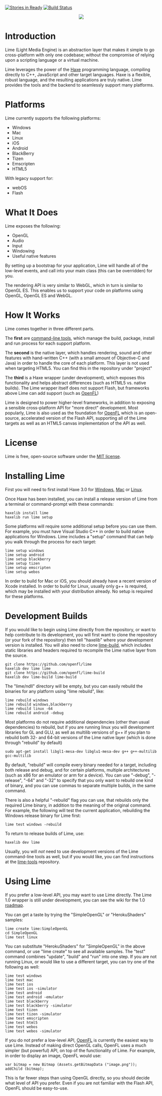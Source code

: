 [![Stories in Ready](https://badge.waffle.io/openfl/lime.png?label=ready)](https://waffle.io/openfl/lime) [![Build Status](https://travis-ci.org/openfl/lime.png?branch=master)](https://travis-ci.org/openfl/lime)

<p align="center"><img src="lime.png"/></p>
 
Introduction
============

Lime (Light Media Engine) is an abstraction layer that makes it simple to go cross-platform with only one codebase; without the compromise of relying upon a scripting language or a virtual machine.

Lime leverages the power of the [Haxe](http://haxe.org/) programming language, compiling directly to C++, JavaScript and other target languages. Haxe is a flexible, robust language, and the resulting applications are truly native. Lime provides the tools and the backend to seamlessly support many platforms.

Platforms
=========

Lime currently supports the following platforms:

 * Windows
 * Mac
 * Linux
 * iOS
 * Android
 * BlackBerry
 * Tizen
 * Emscripten
 * HTML5

With legacy support for:

 * webOS
 * Flash

What It Does
============

Lime exposes the following:

 * OpenGL
 * Audio
 * Input
 * Windowing
 * Useful native features
 
By setting up a bootstrap for your application, Lime will handle all of the low-level events, and call into your main class (this can be overridden) for you.

The rendering API is very similar to WebGL, which in turn is similar to OpenGL ES. This enables us to support your code on platforms using OpenGL, OpenGL ES and WebGL. 

How It Works
============

Lime comes together in three different parts.

The **first** are [command-line tools](https://github.com/openfl/lime-tools), which manage the build, package, install and run process for each support platform.

The **second** is the native layer, which handles rendering, sound and other features with hand-written C++ (with a small amount of Objective-C and Java) in order to handle the core of each platform. This layer is not used when targeting HTML5. You can find this in the repository under "project"

The **third** is a Haxe wrapper (under development), which exposes this functionality and helps abstract differences (such as HTML5 vs. native builds). The Lime wrapper itself does not support Flash, but frameworks above Lime can add support (such as [OpenFL](https://github.com/openfl/openfl))

Lime is designed to power higher-level frameworks, in addition to exposing a sensible cross-platform API for "more direct" development. Most popularly, Lime is also used as the foundation for [OpenFL](https://github.com/openfl/openfl) which is an open-source, accelerated version of the Flash API, supporting all of the Lime targets as well as an HTML5 canvas implementation of the API as well.

License
=======

Lime is free, open-source software under the [MIT license](LICENSE.md).

Installing Lime
===============

First you will need to first install Haxe 3.0 for [Windows](http://haxe.org/file/haxe-3.0.0-win.exe), [Mac](http://haxe.org/file/haxe-3.0.0-osx-installer.dmg) or [Linux](http://www.openfl.org/download_file/view/726/12426/).

Once Haxe has been installed, you can install a release version of Lime from a terminal or command-prompt with these commands:

    haxelib install lime
    haxelib run lime setup

Some platforms will require some additional setup before you can use them. For example, you must have Visual Studio C++ in order to build native applications for Windows. Lime includes a "setup" command that can help you walk through the process for each target:

    lime setup windows
    lime setup android
    lime setup blackberry
    lime setup tizen
    lime setup emscripten
    lime setup webos

In order to build for Mac or iOS, you should already have a recent version of Xcode installed. In order to build for Linux, usually only g++ is required, which may be installed with your distribution already. No setup is required for these platforms.

Development Builds
==================

If you would like to begin using Lime directly from the repository, or want to help contribute to its development, you will first want to clone the repository (or your fork of the repository) then tell "haxelib" where your development version is installed. You will also need to clone [lime-build](https://github.com/openfl/lime-build), which includes static libraries and headers required to recompile the Lime native layer from the source.

    git clone https://github.com/openfl/lime
    haxelib dev lime lime
    git clone https://github.com/openfl/lime-build
    haxelib dev lime-build lime-build

The "lime/ndll" directory will be empty, but you can easily rebuild the binaries for any platform using "lime rebuild", like:

    lime rebuild windows
    lime rebuild windows,blackberry
    lime rebuild linux -64
    lime rebuild android -debug

Most platforms do not require additional dependencies (other than usual dependencies) to rebuild, but if you are running linux you will development libraries for GL and GLU, as well as multilib versions of g++ if you plan to rebuild both 32- and 64-bit versions of the Lime native layer (which is done through "rebuild" by default)

    sudo apt-get install libgl1-mesa-dev libglu1-mesa-dev g++ g++-multilib gcc-multilib

By default, "rebuild" will compile every binary needed for a target, including both release and debug, and for certain platforms, multiple architectures (such as x86 for an emulator or arm for a device). You can use "-debug", "-release", "-64" and "-32" to specify that you only want to rebuild one kind of binary, and you can use commas to separate multiple builds, in the same command.

There is also a helpful "-rebuild" flag you can use, that rebuilds only the required Lime binary, in addition to the meaning of the original command. For example, the following will test the current application, rebuilding the Windows release binary for Lime first:

    lime test windows -rebuild
    
To return to release builds of Lime, use:

    haxelib dev lime
    
Usually, you will _not_ need to use development versions of the Lime command-line tools as well, but if you would like, you can find instructions at the [lime-tools](https://github.com/openfl/lime-tools) repository.

Using Lime
==========

If you prefer a low-level API, you may want to use Lime directly. The Lime 1.0 wrapper is still under development, you can see the wiki for the 1.0 [roadmap](https://github.com/openfl/lime/wiki/lime-wrapper-1.0-Roadmap).

You can get a taste by trying the "SimpleOpenGL" or "HerokuShaders" samples:

    lime create lime:SimpleOpenGL
    cd SimpleOpenGL
    lime test linux

You can substitute "HerokuShaders" for "SimpleOpenGL" in the above command, or use "lime create" to see all available samples. The "test" command combines "update", "build" and "run" into one step. If you are not running Linux, or would like to use a different target, you can try one of the following as well:

    lime test windows
    lime test mac
    lime test ios
    lime test ios -simulator
    lime test android
    lime test android -emulator
    lime test blackberry
    lime test blackberry -simulator
    lime test tizen
    lime test tizen -simulator
    lime test emscripten
    lime test html5
    lime test webos
    lime test webos -simulator

If you do not prefer a low-level API, [OpenFL](https://github.com/openfl/openfl) is currently the easiest way to use Lime. Instead of making direct OpenGL calls, OpenFL uses a much simpler (but powerful) API, on top of the functionality of Lime. For example, in order to display an image, OpenFL would use:

    var bitmap = new Bitmap (Assets.getBitmapData ("image.png"));
    addChild (bitmap);

This is far fewer steps than using OpenGL directly, so you should decide what level of API you prefer. Even if you are not familiar with the Flash API, OpenFL should be easy-to-use.
